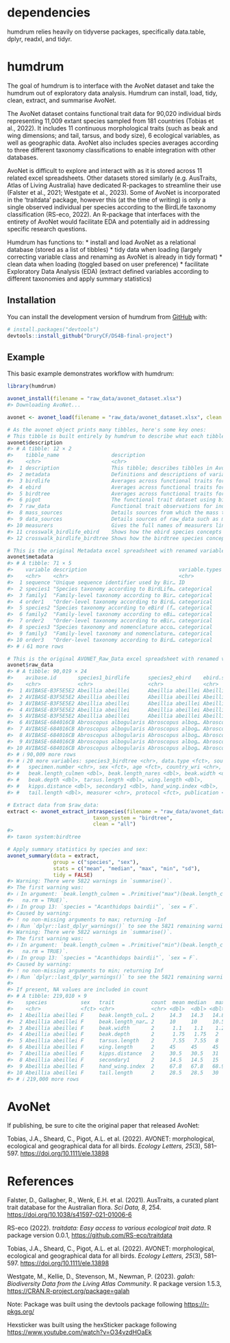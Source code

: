 
<!-- README.md is generated from README.Rmd. Please edit that file -->

# dependencies

humdrum relies heavily on tidyverse packages, specifically data.table,
dplyr, readxl, and tidyr.

# humdrum

<!-- badges: start -->
<!-- badges: end -->

The goal of humdrum is to interface with the AvoNet dataset and take the
humdrum out of exploratory data analysis. Humdrum can install, load,
tidy, clean, extract, and summarise AvoNet.

The AvoNet dataset contains functional trait data for 90,020 individual
birds representing 11,009 extant species sampled from 181 countries
(Tobias et al., 2022). It includes 11 continuous morphological traits
(such as beak and wing dimensions; and tail, tarsus, and body size), 6
ecological variables, as well as geographic data. AvoNet also includes
species averages according to three different taxonomy classifications
to enable integration with other databases.

AvoNet is difficult to explore and interact with as it is stored across
11 related excel spreadsheets. Other datasets stored similarly
(e.g. AusTraits, Atlas of Living Australia) have dedicated R-packages to
streamline their use (Falster et al., 2021; Westgate et al., 2023). Some
of AvoNet is incorporated in the ‘traitdata’ package, however this (at
the time of writing) is only a single observed individual per species
according to the BirdLife taxonomy classification (RS-eco, 2022). An
R-package that interfaces with the entirety of AvoNet would facilitate
EDA and potentially aid in addressing specific research questions.

Humdrum has functions to: \* install and load AvoNet as a relational
database (stored as a list of tibbles) \* tidy data when loading
(largely correcting variable class and renaming as AvoNet is already in
tidy format) \* clean data when loading (toggled based on user
preference) \* facilitate Exploratory Data Analysis (EDA) (extract
defined variables according to different taxonomies and apply summary
statistics)

## Installation

You can install the development version of humdrum from
[GitHub](https://github.com/DruryCF/DS4B-final-project) with:

``` r
# install.packages("devtools")
devtools::install_github("DruryCF/DS4B-final-project")
```

## Example

This basic example demonstrates workflow with humdrum:

``` r
library(humdrum)

avonet_install(filename = "raw_data/avonet_dataset.xlsx")
#> Downloading AvoNet...

avonet <- avonet_load(filename = "raw_data/avonet_dataset.xlsx", clean = "all")

# As the avonet object prints many tibbles, here's some key ones:
# This tibble is built entirely by humdrum to describe what each tibble contains:
avonet$description 
#> # A tibble: 12 × 2
#>    tibble_name                 description                                      
#>    <chr>                       <chr>                                            
#>  1 description                 This tibble; describes tibbles in AvoNet dataset 
#>  2 metadata                    Definitions and descriptions of variables and ke…
#>  3 birdlife                    Averages across functional traits for species ac…
#>  4 ebird                       Averages across functional traits for species ac…
#>  5 birdtree                    Averages across functional traits for species ac…
#>  6 pigot                       The functional trait dataset using birdtree taxo…
#>  7 raw_data                    Functional trait observations for individual bir…
#>  8 mass_sources                Details sources from which the mass trait values…
#>  9 data_sources                Details sources of raw_data such as museum where…
#> 10 measurers                   Gives the full names of measurers linked to the …
#> 11 crosswalk_birdlife_ebird    Shows how the ebird species concepts map onto th…
#> 12 crosswalk_birdlife_birdtree Shows how the birdtree species concepts map onto…

# This is the original Metadata excel spreadsheet with renamed variables:
avonet$metadata
#> # A tibble: 71 × 5
#>    variable description                              variable.types units source
#>    <chr>    <chr>                                    <chr>          <chr> <chr> 
#>  1 sequence "Unique sequence identifier used by Bir… ID             <NA>  "HBW-…
#>  2 species1 "Species taxonomy according to BirdLife… categorical    <NA>  "HBW-…
#>  3 family1  "Family-level taxonomy according to Bir… categorical    <NA>  "HBW-…
#>  4 order1   "Order-level taxonomy according to Bird… categorical    <NA>  "HBW-…
#>  5 species2 "Species taxonomy according to eBird (f… categorical    <NA>  "eBir…
#>  6 family2  "Family-level taxonomy according to eBi… categorical    <NA>  "eBir…
#>  7 order2   "Order-level taxonomy according to eBir… categorical    <NA>  "eBir…
#>  8 species3 "Species taxonomy and nomenclature acco… categorical    <NA>  "Jetz…
#>  9 family3  "Family-level taxonomy and nomenclature… categorical    <NA>  "Jetz…
#> 10 order3   "Order-level taxonomy according to Bird… categorical    <NA>  "Jetz…
#> # ℹ 61 more rows

# This is the original AVONET_Raw_Data excel spreadsheet with renamed variables and excluded observations outlined in the avonet_exclude object written to the global environment (also removes empty variables with embargoed data):
avonet$raw_data
#> # A tibble: 90,019 × 24
#>    avibase.id       species1_birdlife      species2_ebird    ebird.species.group
#>    <chr>            <chr>                  <chr>             <chr>              
#>  1 AVIBASE-B3F5E5E2 Abeillia abeillei      Abeillia abeillei Abeillia abeillei  
#>  2 AVIBASE-B3F5E5E2 Abeillia abeillei      Abeillia abeillei Abeillia abeillei  
#>  3 AVIBASE-B3F5E5E2 Abeillia abeillei      Abeillia abeillei Abeillia abeillei  
#>  4 AVIBASE-B3F5E5E2 Abeillia abeillei      Abeillia abeillei Abeillia abeillei  
#>  5 AVIBASE-B3F5E5E2 Abeillia abeillei      Abeillia abeillei Abeillia abeillei  
#>  6 AVIBASE-684016CB Abroscopus albogularis Abroscopus albog… Abroscopus albogul…
#>  7 AVIBASE-684016CB Abroscopus albogularis Abroscopus albog… Abroscopus albogul…
#>  8 AVIBASE-684016CB Abroscopus albogularis Abroscopus albog… Abroscopus albogul…
#>  9 AVIBASE-684016CB Abroscopus albogularis Abroscopus albog… Abroscopus albogul…
#> 10 AVIBASE-684016CB Abroscopus albogularis Abroscopus albog… Abroscopus albogul…
#> # ℹ 90,009 more rows
#> # ℹ 20 more variables: species3_birdtree <chr>, data.type <fct>, source <chr>,
#> #   specimen.number <chr>, sex <fct>, age <fct>, country_wri <chr>,
#> #   beak.length_culmen <dbl>, beak.length_nares <dbl>, beak.width <dbl>,
#> #   beak.depth <dbl>, tarsus.length <dbl>, wing.length <dbl>,
#> #   kipps.distance <dbl>, secondary1 <dbl>, hand_wing.index <dbl>,
#> #   tail.length <dbl>, measurer <chr>, protocol <fct>, publication <chr>

# Extract data from $raw_data:
extract <- avonet_extract_intraspecies(filename = "raw_data/avonet_dataset.xlsx",
                            taxon_system = "birdtree",
                            clean = "all")
#> 
#> taxon system:birdtree

# Apply summary statistics by species and sex:
avonet_summary(data = extract,
               group = c("species", "sex"),
               stats = c("mean", "median", "max", "min", "sd"),
               tidy = FALSE)
#> Warning: There were 5822 warnings in `summarise()`.
#> The first warning was:
#> ℹ In argument: `beak.length_culmen = .Primitive("max")(beak.length_culmen,
#>   na.rm = TRUE)`.
#> ℹ In group 13: `species = "Acanthidops bairdii"`, `sex = F`.
#> Caused by warning:
#> ! no non-missing arguments to max; returning -Inf
#> ℹ Run `dplyr::last_dplyr_warnings()` to see the 5821 remaining warnings.
#> Warning: There were 5822 warnings in `summarise()`.
#> The first warning was:
#> ℹ In argument: `beak.length_culmen = .Primitive("min")(beak.length_culmen,
#>   na.rm = TRUE)`.
#> ℹ In group 13: `species = "Acanthidops bairdii"`, `sex = F`.
#> Caused by warning:
#> ! no non-missing arguments to min; returning Inf
#> ℹ Run `dplyr::last_dplyr_warnings()` to see the 5821 remaining warnings.
#> 
#> If present, NA values are included in count
#> # A tibble: 219,010 × 9
#>    species           sex   trait            count  mean median   max   min    sd
#>    <chr>             <fct> <chr>            <chr> <dbl>  <dbl> <dbl> <dbl> <dbl>
#>  1 Abeillia abeillei F     beak.length_cul… 2     14.3   14.3   14.8  13.8 0.707
#>  2 Abeillia abeillei F     beak.length_nar… 2     10     10     10.5   9.5 0.707
#>  3 Abeillia abeillei F     beak.width       2      1.1    1.1    1.2   1   0.141
#>  4 Abeillia abeillei F     beak.depth       2      1.75   1.75   2     1.5 0.354
#>  5 Abeillia abeillei F     tarsus.length    2      7.55   7.55   8     7.1 0.636
#>  6 Abeillia abeillei F     wing.length      2     45     45     45    45   0    
#>  7 Abeillia abeillei F     kipps.distance   2     30.5   30.5   31    30   0.707
#>  8 Abeillia abeillei F     secondary1       2     14.5   14.5   15    14   0.707
#>  9 Abeillia abeillei F     hand_wing.index  2     67.8   67.8   68.9  66.7 1.57 
#> 10 Abeillia abeillei F     tail.length      2     28.5   28.5   30    27   2.12 
#> # ℹ 219,000 more rows
```

# AvoNet

If publishing, be sure to cite the original paper that released AvoNet:

Tobias, J.A., Sheard, C., Pigot, A.L. et al. (2022). AVONET:
morphological, ecological and geographical data for all birds. *Ecology
Letters, 25*(3), 581–597. <https://doi.org/10.1111/ele.13898>

# References

Falster, D., Gallagher, R., Wenk, E.H. et al. (2021). AusTraits, a
curated plant trait database for the Australian flora. *Sci Data, 8*,
254. <https://doi.org/10.1038/s41597-021-01006-6>

RS-eco (2022). *traitdata: Easy access to various ecological trait
data*. R package version 0.0.1, <https://github.com/RS-eco/traitdata>

Tobias, J.A., Sheard, C., Pigot, A.L. et al. (2022). AVONET:
morphological, ecological and geographical data for all birds. *Ecology
Letters, 25*(3), 581–597. <https://doi.org/10.1111/ele.13898>

Westgate, M., Kellie, D., Stevenson, M., Newman, P. (2023). *galah:
Biodiversity Data from the Living Atlas Community*. R package version
1.5.3, <https://CRAN.R-project.org/package=galah>

Note: Package was built using the devtools package following
<https://r-pkgs.org/>

Hexsticker was built using the hexSticker package following
<https://www.youtube.com/watch?v=O34vzdHOaEk>
